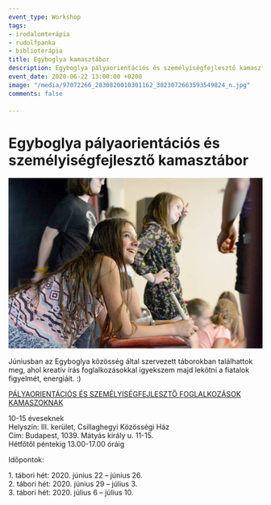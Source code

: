 ```yaml
---
event_type: Workshop
tags:
- irodalomterápia
- rudolfpanka
- biblioterápia
title: Egyboglya kamasztábor
description: Egyboglya pályaorientációs és személyiségfejlesztő kamasztábor
event_date: 2020-06-22 13:00:00 +0200
image: "/media/97072266_2830820010301162_3823072663593549824_n.jpg"
comments: false

---
```

# Egyboglya pályaorientációs és személyiségfejlesztő kamasztábor

![](/media/97072266_2830820010301162_3823072663593549824_n.jpg)

Júniusban az Egyboglya közösség által szervezett táborokban találhattok meg, ahol kreatív írás foglalkozásokkal igyekszem majd lekötni a fiatalok figyelmét, energiáit. :)

[PÁLYAORIENTÁCIÓS ÉS SZEMÉLYISÉGFEJLESZTŐ FOGLALKOZÁSOK KAMASZOKNAK](https://www.facebook.com/egyboglya/photos/gm.697153601047421/2830820003634496/?type=3&theater)

10-15 éveseknek  
Helyszín: III. kerület, Csillaghegyi Közösségi Ház  
Cím: Budapest, 1039. Mátyás király u. 11-15.  
Hétfőtől péntekig 13.00-17.00 óráig

Időpontok:

1\. tábori hét: 2020. június 22 – június 26.  
2\. tábori hét: 2020. június 29 – július 3.  
3\. tábori hét: 2020. július 6 – július 10.